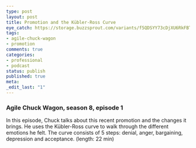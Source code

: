 ```yaml
---
type: post
layout: post
title: Promotion and the Kübler-Ross Curve
eye_catch: https://storage.buzzsprout.com/variants/f5QDSYY73cDjXU6RkFBTTiEx/8d66eb17bb7d02ca4856ab443a78f2148cafbb129f58a3c81282007c6fe24ff2?.jpg
tags:
- agile-chuck-wagon
- promotion
comments: true
categories:
- professional
- podcast
status: publish
published: true
meta:
_edit_last: "1"
---
```


### Agile Chuck Wagon, season 8, episode 1

In this episode, Chuck talks about this recent promotion and the changes it brings. He uses the Kübler-Ross curve to walk through the different emotions he felt. The curve consists of 5 steps: denial, anger, bargaining, depression and acceptance. (length: 22 min)
